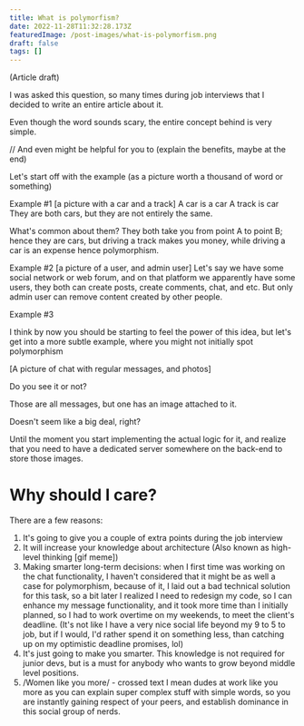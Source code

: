 ```yaml
---
title: What is polymorfism?
date: 2022-11-28T11:32:28.173Z
featuredImage: /post-images/what-is-polymorfism.png
draft: false
tags: []
---
```



(Article draft)

I was asked this question, so many times during job interviews that I decided to write an entire article about it.

Even though the word sounds scary, the entire concept behind is very simple.

// And even might be helpful for you to (explain the benefits, maybe at the end)

Let's start off with the example (as a picture worth a thousand of word or something)

Example #1
\[a picture with a car and a track]
A car is a car
A track is car
They are both cars, but they are not entirely the same.

What's common about them? They both take you from point A to point B; hence they are cars, but driving a track makes you money, while driving a car is an expense hence polymorphism.

Example #2
\[a picture of a user, and admin user]
Let's say we have some social network or web forum, and on that platform we apparently have some users, they both can create posts, create comments, chat, and etc. But only admin user can remove content created by other people.

Example #3

I think by now you should be starting to feel the power of this idea, but let's get into a more subtle example, where you might not initially spot polymorphism

\[A picture of chat with regular messages, and photos]

Do you see it or not?

Those are all messages, but one has an image attached to it.

Doesn't seem like a big deal, right?

Until the moment you start implementing the actual logic for it, and realize that you need to have a dedicated server somewhere on the back-end to store those images.

# Why should I care?

There are a few reasons:

1. It's going to give you a couple of extra points during the job interview
2. It will increase your knowledge about architecture
   (Also known as high-level thinking \[gif meme])
3. Making smarter long-term decisions: when I first time was working on the chat functionality, I haven't considered that it might be as well a case for polymorphism, because of it, I laid out a bad technical solution for this task, so a bit later I realized I need to redesign my code, so I can enhance my message functionality, and it took more time than I initially planned, so I had to work overtime on my weekends, to meet the client's deadline.
   (It's not like I have a very nice social life beyond my 9 to 5 to job, but if I would, I'd rather spend it on something less, than catching up on my optimistic deadline promises, lol)
4. It's just going to make you smarter. This knowledge is not required for junior devs, but is a must for anybody who wants to grow beyond middle level positions.
5. /Women like you more/ - crossed text I mean dudes at work like you more as you can explain super complex stuff with simple words, so you are instantly gaining respect of your peers, and establish dominance in this social group of nerds.